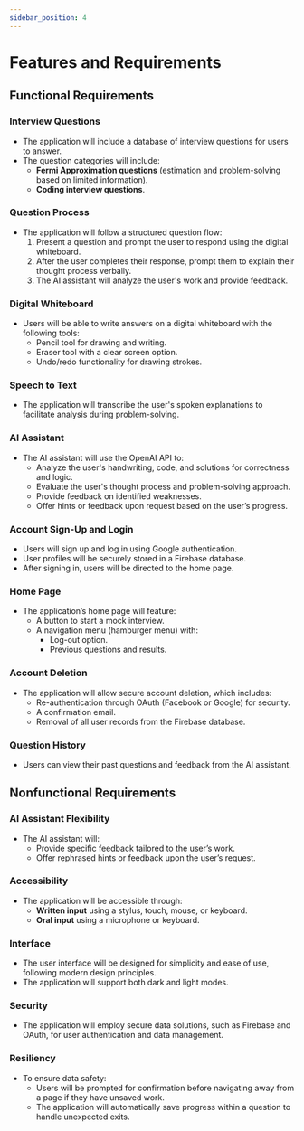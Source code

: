 ```yaml
---
sidebar_position: 4
---
```


# Features and Requirements

## Functional Requirements

### Interview Questions
- The application will include a database of interview questions for users to answer.
- The question categories will include:
  - **Fermi Approximation questions** (estimation and problem-solving based on limited information).
  - **Coding interview questions**.

### Question Process
- The application will follow a structured question flow:
  1. Present a question and prompt the user to respond using the digital whiteboard.
  2. After the user completes their response, prompt them to explain their thought process verbally.
  3. The AI assistant will analyze the user's work and provide feedback.

### Digital Whiteboard
- Users will be able to write answers on a digital whiteboard with the following tools:
  - Pencil tool for drawing and writing.
  - Eraser tool with a clear screen option.
  - Undo/redo functionality for drawing strokes.

### Speech to Text
- The application will transcribe the user's spoken explanations to facilitate analysis during problem-solving.

### AI Assistant
- The AI assistant will use the OpenAI API to:
  - Analyze the user's handwriting, code, and solutions for correctness and logic.
  - Evaluate the user's thought process and problem-solving approach.
  - Provide feedback on identified weaknesses.
  - Offer hints or feedback upon request based on the user’s progress.

### Account Sign-Up and Login
- Users will sign up and log in using Google authentication.
- User profiles will be securely stored in a Firebase database.
- After signing in, users will be directed to the home page.

### Home Page
- The application’s home page will feature:
  - A button to start a mock interview.
  - A navigation menu (hamburger menu) with:
    - Log-out option.
    - Previous questions and results.

### Account Deletion
- The application will allow secure account deletion, which includes:
  - Re-authentication through OAuth (Facebook or Google) for security.
  - A confirmation email.
  - Removal of all user records from the Firebase database.

### Question History
- Users can view their past questions and feedback from the AI assistant.

## Nonfunctional Requirements

### AI Assistant Flexibility
- The AI assistant will:
  - Provide specific feedback tailored to the user’s work.
  - Offer rephrased hints or feedback upon the user’s request.

### Accessibility
- The application will be accessible through:
  - **Written input** using a stylus, touch, mouse, or keyboard.
  - **Oral input** using a microphone or keyboard.

### Interface
- The user interface will be designed for simplicity and ease of use, following modern design principles.
- The application will support both dark and light modes.

### Security
- The application will employ secure data solutions, such as Firebase and OAuth, for user authentication and data management.

### Resiliency
- To ensure data safety:
  - Users will be prompted for confirmation before navigating away from a page if they have unsaved work.
  - The application will automatically save progress within a question to handle unexpected exits.

